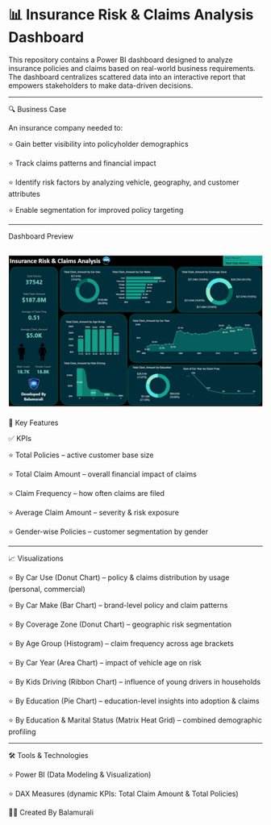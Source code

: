 
# 📊 Insurance Risk & Claims Analysis Dashboard

This repository contains a Power BI dashboard designed to analyze insurance policies and claims based on real-world business requirements. The dashboard centralizes scattered data into an interactive report that empowers stakeholders to make data-driven decisions.

---

🔍 Business Case

An insurance company needed to:

⭐ Gain better visibility into policyholder demographics

⭐ Track claims patterns and financial impact

⭐ Identify risk factors by analyzing vehicle, geography, and customer attributes

⭐ Enable segmentation for improved policy targeting

---
Dashboard Preview

![Dashboard Report](https://github.com/s-balamurali/Insurance-Claim-Data-Analysis-Dashboard/blob/main/Insurance_Data_Claim_Analysis_DashBoard.jpg)
---

🚀 Key Features

✅ KPIs

⭐ Total Policies – active customer base size

⭐ Total Claim Amount – overall financial impact of claims

⭐ Claim Frequency – how often claims are filed

⭐ Average Claim Amount – severity & risk exposure

⭐ Gender-wise Policies – customer segmentation by
gender

---

📈 Visualizations

⭐ By Car Use (Donut Chart) – policy & claims distribution by usage (personal, commercial)

⭐ By Car Make (Bar Chart) – brand-level policy and claim patterns

⭐ By Coverage Zone (Donut Chart) – geographic risk segmentation

⭐ By Age Group (Histogram) – claim frequency across age brackets

⭐ By Car Year (Area Chart) – impact of vehicle age on risk

⭐ By Kids Driving (Ribbon Chart) – influence of young drivers in households

⭐ By Education (Pie Chart) – education-level insights into adoption & claims

⭐ By Education & Marital Status (Matrix Heat Grid) – combined demographic profiling


---

🛠️ Tools & Technologies

⭐ Power BI (Data Modeling & Visualization)

⭐ DAX Measures (dynamic KPIs: Total Claim Amount & Total Policies)

👨‍💻 Created By Balamurali
